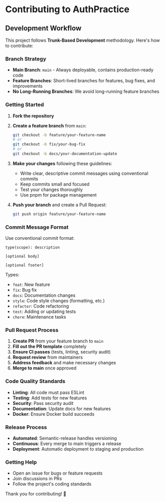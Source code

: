 # Contributing to AuthPractice

## Development Workflow

This project follows **Trunk-Based Development** methodology. Here's how to contribute:

### Branch Strategy

- **Main Branch**: `main` - Always deployable, contains production-ready code
- **Feature Branches**: Short-lived branches for features, bug fixes, and improvements
- **No Long-Running Branches**: We avoid long-running feature branches

### Getting Started

1. **Fork the repository**
2. **Create a feature branch** from `main`:
   ```bash
   git checkout -b feature/your-feature-name
   # or
   git checkout -b fix/your-bug-fix
   # or
   git checkout -b docs/your-documentation-update
   ```

3. **Make your changes** following these guidelines:
   - Write clear, descriptive commit messages using conventional commits
   - Keep commits small and focused
   - Test your changes thoroughly
   - Use pnpm for package management

4. **Push your branch** and create a Pull Request:
   ```bash
   git push origin feature/your-feature-name
   ```

### Commit Message Format

Use conventional commit format:
```
type(scope): description

[optional body]

[optional footer]
```

Types:
- `feat`: New feature
- `fix`: Bug fix
- `docs`: Documentation changes
- `style`: Code style changes (formatting, etc.)
- `refactor`: Code refactoring
- `test`: Adding or updating tests
- `chore`: Maintenance tasks

### Pull Request Process

1. **Create PR** from your feature branch to `main`
2. **Fill out the PR template** completely
3. **Ensure CI passes** (tests, linting, security audit)
4. **Request review** from maintainers
5. **Address feedback** and make necessary changes
6. **Merge to main** once approved

### Code Quality Standards

- **Linting**: All code must pass ESLint
- **Testing**: Add tests for new features
- **Security**: Pass security audit
- **Documentation**: Update docs for new features
- **Docker**: Ensure Docker build succeeds

### Release Process

- **Automated**: Semantic-release handles versioning
- **Continuous**: Every merge to main triggers a release
- **Deployment**: Automatic deployment to staging and production

### Getting Help

- Open an issue for bugs or feature requests
- Join discussions in PRs
- Follow the project's coding standards

Thank you for contributing! 🚀 